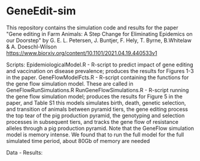 # GeneEdit-sim
This repository contains the simulation code and results for the paper "Gene editing in Farm Animals: A Step Change for Eliminating Epidemics on our Doorstep" by G. E. L. Petersen, J. Buntjer, F. Hely, T. Byrne, B.Whitelaw & A. Doeschl-Wilson
https://www.biorxiv.org/content/10.1101/2021.04.19.440533v1

Scripts:
EpidemiologicalModel.R - R-script to predict impact of gene editing and vaccination on disease prevalence; produces the results for Figures 1-3 in the paper. 
GeneFlowModelFcts.R - R-script containing the functions for the gene flow simulation model. These are called in GeneFlowRunSimulations.R
RunGeneFlowSimulations.R - R-script running the gene flow simulation model; produces the results for Figure 5 in the paper, and Table S1
this models simulates birth, death, genetic selection, and transition of animals between pyramid tiers, the gene editing process the top tear of the pig production pyramid, the genotyping and selection processes in subsequent tiers, and tracks the gene flow of resistance alleles through a pig production pyramid. 
Note that the GeneFlow simulation model is memory intense. We found that to run the full model for the full simulated time period, about 80Gb of memory are needed


Data - Results:
